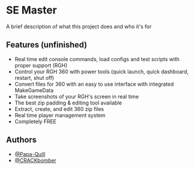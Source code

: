 
# SE Master

A brief description of what this project does and who it's for


## Features (unfinished)

- Real time edit console commands, load configs and test scripts with proper support (RGH)
- Control your RGH 360 with power tools (quick launch, quick dashboard, restart, shut off)
- Convert files for 360 with an easy to use interface with integrated MakeGameData
- Take screenshots of your RGH's screen in real time
- The best zip padding & editing tool available
- Extract, create, and edit 360 zip files
- Real time player management system
- Completely FREE


## Authors

- [@Papa-Quill](https://www.github.com/Papa-Quill)
- [@CRACKbomber](https://www.github.com/CRACKbomber)
